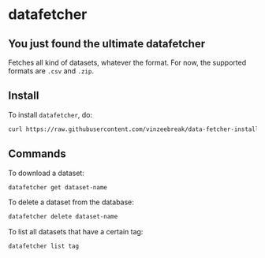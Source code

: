 # datafetcher

## You just found the ultimate datafetcher

Fetches all kind of datasets, whatever the format.
For now, the supported formats are `.csv` and `.zip`.

## Install

To install `datafetcher`, do:
```bash
curl https://raw.githubusercontent.com/vinzeebreak/data-fetcher-install/master/install.sh -sSf | sh
```

## Commands

To download a dataset:
```bash
datafetcher get dataset-name
```

To delete a dataset from the database:
```bash
datafetcher delete dataset-name
```

To list all datasets that have a certain tag:
```bash
datafetcher list tag
```
